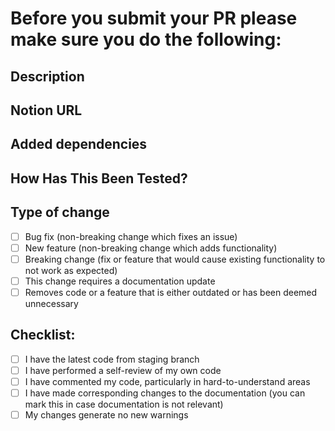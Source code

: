 # Before you submit your PR please make sure you do the following:

<!--
- In the description below, please describe the problem you've solved and how you solved it.
- If you have taken a ticket, please change on notion the status to 'In Progress'.
- Dont forget to add the notion link below where it says Notion URL.
- When you've submitted the PR, on your PR page you can tag someone to review on the right hand side.
- If possible, on your notion ticket please add the link to this PR on the section titled 'PR Link'
- Finally, please message on slack the person you've tagged for review to let them know!
- Have a great day - Any questions please contact Moe, Mattias, Suwon, Sammy, Yumi, Shikhar

- Please delete all the text above before you submit.
-->

## Description

<!-- Please include a summary of the change and which issue is fixed. List any dependencies that are required for this change. -->

## Notion URL

<!-- Please add the notion ticket URL here -->

## Added dependencies

<!-- Please add the name of any dependencies/external libraries addded here. -->

## How Has This Been Tested?

<!-- Please describe how a reviewer can verify your changes (UX steps, UI screenshots, etc). Provide instructions so we can reproduce expected behaviours. Please also list any relevant details for your test configuration. -->

## Type of change

<!-- Please delete options that are not relevant. -->

- [ ] Bug fix (non-breaking change which fixes an issue)
- [ ] New feature (non-breaking change which adds functionality)
- [ ] Breaking change (fix or feature that would cause existing functionality to not work as expected)
- [ ] This change requires a documentation update
- [ ] Removes code or a feature that is either outdated or has been deemed unnecessary

## Checklist:

<!-- Please delete options that are not relevant. -->

- [ ] I have the latest code from staging branch
- [ ] I have performed a self-review of my own code
- [ ] I have commented my code, particularly in hard-to-understand areas
- [ ] I have made corresponding changes to the documentation (you can mark this in case documentation is not relevant)
- [ ] My changes generate no new warnings
